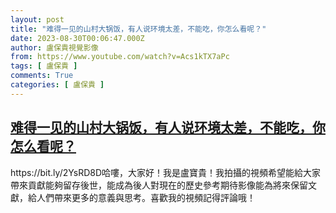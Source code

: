 ```yaml
---
layout: post
title: "难得一见的山村大锅饭，有人说环境太差，不能吃，你怎么看呢？"
date: 2023-08-30T00:06:47.000Z
author: 盧保貴視覺影像
from: https://www.youtube.com/watch?v=Acs1kTX7aPc
tags: [ 盧保貴 ]
comments: True
categories: [ 盧保貴 ]
---
```

<!--1693354007000-->
[难得一见的山村大锅饭，有人说环境太差，不能吃，你怎么看呢？](https://www.youtube.com/watch?v=Acs1kTX7aPc)
------

<div>
https://bit.ly/2YsRD8D哈嘍，大家好！我是盧寶貴！我拍攝的視頻希望能給大家帶來貢獻能夠留存後世，能成為後人對現在的歷史參考期待影像能為將來保留文獻，給人們帶來更多的意義與思考。喜歡我的視頻記得評論哦！
</div>
